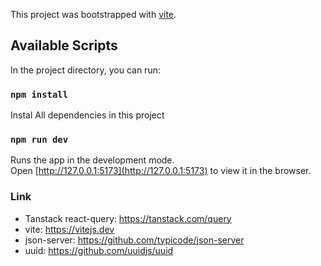 This project was bootstrapped with [vite](https://vitejs.dev/guide/#scaffolding-your-first-vite-project).

## Available Scripts

In the project directory, you can run:

### `npm install`

Instal All dependencies in this project

### `npm run dev`

Runs the app in the development mode.<br />
Open [http://127.0.0.1:5173](http://127.0.0.1:5173) to view it in the browser.

### Link

- Tanstack react-query: https://tanstack.com/query
- vite: https://vitejs.dev
- json-server: https://github.com/typicode/json-server
- uuid: https://github.com/uuidjs/uuid
